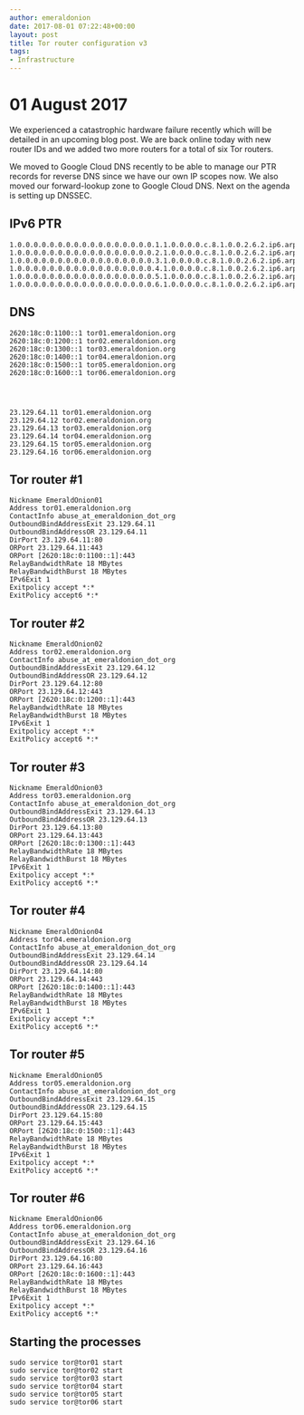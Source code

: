 ```yaml
---
author: emeraldonion
date: 2017-08-01 07:22:48+00:00
layout: post
title: Tor router configuration v3
tags:
- Infrastructure
---
```


# 01 August 2017


We experienced a catastrophic hardware failure recently which will be detailed in an upcoming blog post. We are back online today with new router IDs and we added two more routers for a total of six Tor routers.

We moved to Google Cloud DNS recently to be able to manage our PTR records for reverse DNS since we have our own IP scopes now. We also moved our forward-lookup zone to Google Cloud DNS. Next on the agenda is setting up DNSSEC.


## IPv6 PTR



    
    1.0.0.0.0.0.0.0.0.0.0.0.0.0.0.0.0.0.1.1.0.0.0.0.c.8.1.0.0.2.6.2.ip6.arpa.
    1.0.0.0.0.0.0.0.0.0.0.0.0.0.0.0.0.0.2.1.0.0.0.0.c.8.1.0.0.2.6.2.ip6.arpa.
    1.0.0.0.0.0.0.0.0.0.0.0.0.0.0.0.0.0.3.1.0.0.0.0.c.8.1.0.0.2.6.2.ip6.arpa.
    1.0.0.0.0.0.0.0.0.0.0.0.0.0.0.0.0.0.4.1.0.0.0.0.c.8.1.0.0.2.6.2.ip6.arpa.
    1.0.0.0.0.0.0.0.0.0.0.0.0.0.0.0.0.0.5.1.0.0.0.0.c.8.1.0.0.2.6.2.ip6.arpa.
    1.0.0.0.0.0.0.0.0.0.0.0.0.0.0.0.0.0.6.1.0.0.0.0.c.8.1.0.0.2.6.2.ip6.arpa.




## DNS



    
    2620:18c:0:1100::1 tor01.emeraldonion.org
    2620:18c:0:1200::1 tor02.emeraldonion.org
    2620:18c:0:1300::1 tor03.emeraldonion.org
    2620:18c:0:1400::1 tor04.emeraldonion.org
    2620:18c:0:1500::1 tor05.emeraldonion.org
    2620:18c:0:1600::1 tor06.emeraldonion.org



    
    23.129.64.11 tor01.emeraldonion.org
    23.129.64.12 tor02.emeraldonion.org
    23.129.64.13 tor03.emeraldonion.org
    23.129.64.14 tor04.emeraldonion.org
    23.129.64.15 tor05.emeraldonion.org
    23.129.64.16 tor06.emeraldonion.org




## Tor router #1



    
    Nickname EmeraldOnion01
    Address tor01.emeraldonion.org
    ContactInfo abuse_at_emeraldonion_dot_org
    OutboundBindAddressExit 23.129.64.11
    OutboundBindAddressOR 23.129.64.11
    DirPort 23.129.64.11:80
    ORPort 23.129.64.11:443
    ORPort [2620:18c:0:1100::1]:443
    RelayBandwidthRate 18 MBytes
    RelayBandwidthBurst 18 MBytes
    IPv6Exit 1
    Exitpolicy accept *:*
    ExitPolicy accept6 *:*




## Tor router #2



    
    Nickname EmeraldOnion02
    Address tor02.emeraldonion.org
    ContactInfo abuse_at_emeraldonion_dot_org
    OutboundBindAddressExit 23.129.64.12
    OutboundBindAddressOR 23.129.64.12
    DirPort 23.129.64.12:80
    ORPort 23.129.64.12:443
    ORPort [2620:18c:0:1200::1]:443
    RelayBandwidthRate 18 MBytes
    RelayBandwidthBurst 18 MBytes
    IPv6Exit 1
    Exitpolicy accept *:*
    ExitPolicy accept6 *:*




## Tor router #3



    
    Nickname EmeraldOnion03
    Address tor03.emeraldonion.org
    ContactInfo abuse_at_emeraldonion_dot_org
    OutboundBindAddressExit 23.129.64.13
    OutboundBindAddressOR 23.129.64.13
    DirPort 23.129.64.13:80
    ORPort 23.129.64.13:443
    ORPort [2620:18c:0:1300::1]:443
    RelayBandwidthRate 18 MBytes
    RelayBandwidthBurst 18 MBytes
    IPv6Exit 1
    Exitpolicy accept *:*
    ExitPolicy accept6 *:*




## Tor router #4



    
    Nickname EmeraldOnion04
    Address tor04.emeraldonion.org
    ContactInfo abuse_at_emeraldonion_dot_org
    OutboundBindAddressExit 23.129.64.14
    OutboundBindAddressOR 23.129.64.14
    DirPort 23.129.64.14:80
    ORPort 23.129.64.14:443
    ORPort [2620:18c:0:1400::1]:443
    RelayBandwidthRate 18 MBytes
    RelayBandwidthBurst 18 MBytes
    IPv6Exit 1
    Exitpolicy accept *:*
    ExitPolicy accept6 *:*




## Tor router #5



    
    Nickname EmeraldOnion05
    Address tor05.emeraldonion.org
    ContactInfo abuse_at_emeraldonion_dot_org
    OutboundBindAddressExit 23.129.64.15
    OutboundBindAddressOR 23.129.64.15
    DirPort 23.129.64.15:80
    ORPort 23.129.64.15:443
    ORPort [2620:18c:0:1500::1]:443
    RelayBandwidthRate 18 MBytes
    RelayBandwidthBurst 18 MBytes
    IPv6Exit 1
    Exitpolicy accept *:*
    ExitPolicy accept6 *:*




## Tor router #6



    
    Nickname EmeraldOnion06
    Address tor06.emeraldonion.org
    ContactInfo abuse_at_emeraldonion_dot_org
    OutboundBindAddressExit 23.129.64.16
    OutboundBindAddressOR 23.129.64.16
    DirPort 23.129.64.16:80
    ORPort 23.129.64.16:443
    ORPort [2620:18c:0:1600::1]:443
    RelayBandwidthRate 18 MBytes
    RelayBandwidthBurst 18 MBytes
    IPv6Exit 1
    Exitpolicy accept *:*
    ExitPolicy accept6 *:*




## Starting the processes



    
    sudo service tor@tor01 start
    sudo service tor@tor02 start
    sudo service tor@tor03 start
    sudo service tor@tor04 start
    sudo service tor@tor05 start
    sudo service tor@tor06 start
